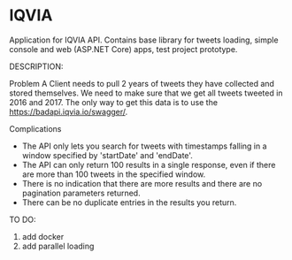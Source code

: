 # IQVIA

Application for IQVIA API. Contains base library for tweets loading, simple console and web (ASP.NET Core) apps, test project prototype.

DESCRIPTION:

Problem
A Client needs to pull 2 years of tweets they have collected and stored themselves. We need to make sure that we get all tweets tweeted in 2016 and 2017. The only way to get this data is to use the https://badapi.iqvia.io/swagger/.

Complications
* The API only lets you search for tweets with timestamps falling in a window specified by 'startDate' and 'endDate'.
* The API can only return 100 results in a single response, even if there are more than 100 tweets in the specified window.
* There is no indication that there are more results and there are no pagination parameters returned.
* There can be no duplicate entries in the results you return.

TO DO:

1) add docker 
2) add parallel loading
